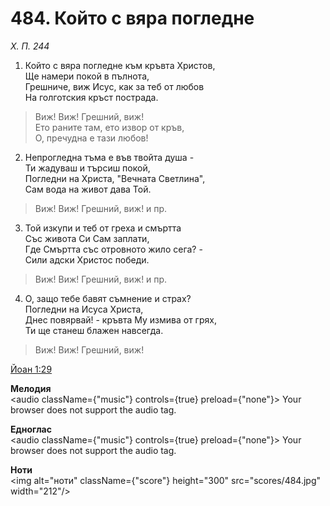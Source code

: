 # 484. Който с вяра погледне

_Х. П. 244_

1. Който с вяра погледне към кръвта Христов,  
Ще намери покой в пълнота,  
Грешниче, виж Исус, как за теб от любов  
На голготския кръст пострада.  

> Виж! Виж! Грешний, виж!  
> Ето раните там, ето извор от кръв,  
> О, пречудна е тази любов!

2. Непрогледна тъма е във твойта душа -  
Ти жадуваш и търсиш покой,  
Погледни на Христа, "Вечната Светлина",  
Сам вода на живот дава Той.  

> Виж! Виж! Грешний, виж! и пр.  

3. Той изкупи и теб от греха и смъртта  
Със живота Си Сам заплати,  
Где Смъртта със отровното жило сега? -  
Сили адски Христос победи.  

> Виж! Виж! Грешний, виж! и пр.  

4. О, защо тебе бавят съмнение и страх?  
Погледни на Исуса Христа,  
Днес повярвай! - кръвта Му измива от грях,  
Ти ще станеш блажен навсегда.  

> Виж! Виж! Грешний, виж!

[Йоан 1:29](http://biblia.bg/index.php?k=43&g=1&s=29)

**Мелодия**  
<audio className={"music"} controls={true} preload={"none"}>
    <source src="mp3/484.mp3" type="audio/mpeg"/>
    Your browser does not support the audio tag.
</audio>

**Едноглас**  
<audio className={"music"} controls={true} preload={"none"}>
    <source src="transp/484.mp3" type="audio/mpeg"/>
    Your browser does not support the audio tag.
</audio>

**Ноти**  
<img alt="ноти" className={"score"} height="300" src="scores/484.jpg" width="212"/>
